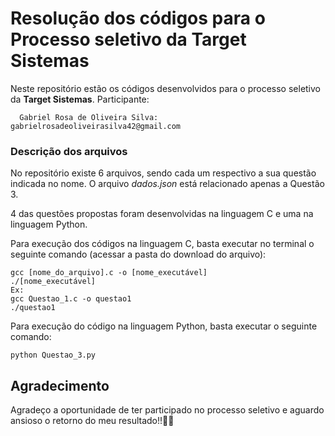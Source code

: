 # Resolução dos códigos para o Processo seletivo da Target Sistemas
Neste repositório estão os códigos desenvolvidos para o processo seletivo da **Target Sistemas**.
Participante:
      
      Gabriel Rosa de Oliveira Silva: gabrielrosadeoliveirasilva42@gmail.com

### Descrição dos arquivos
No repositório existe 6 arquivos, sendo cada um respectivo a sua questão indicada no nome.
O arquivo _dados.json_ está relacionado apenas a Questão 3.

4 das questões propostas foram desenvolvidas na linguagem C e uma na linguagem Python.

Para execução dos códigos na linguagem C, basta executar no terminal o seguinte comando (acessar a pasta do download do arquivo):
```
gcc [nome_do_arquivo].c -o [nome_executável]
./[nome_executável]
Ex:
gcc Questao_1.c -o questao1
./questao1
```
Para execução do código na linguagem Python, basta executar o seguinte comando:
```
python Questao_3.py
```
## Agradecimento
Agradeço a oportunidade de ter participado no processo seletivo e aguardo ansioso o retorno do meu resultado!!🤩🤩
